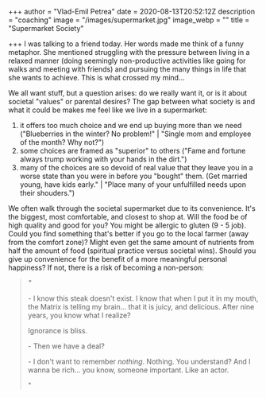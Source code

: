 +++
author = "Vlad-Emil Petrea"
date = 2020-08-13T20:52:12Z
description = "coaching"
image = "/images/supermarket.jpg"
image_webp = ""
title = "Supermarket Society"

+++
I was talking to a friend today. Her words made me think of a funny metaphor. She mentioned struggling with the pressure between living in a  relaxed manner (doing seemingly non-productive activities like going for walks and meeting with friends) and pursuing the many things in life that she wants to achieve. This is what crossed my mind...

We all want stuff, but a question arises: do we really want it, or is it about societal "values" or parental desires? The gap between what society is and what it could be makes me feel like we live in a supermarket:

1. it offers too much choice and we end up buying more than we need ("Blueberries in the winter? No problem!" | "Single mom and employee of the month? Why not?")
2. some choices are framed as "superior" to others ("Fame and fortune always trump working with your hands in the dirt.")
3. many of the choices are so devoid of real value that they leave you in a worse state than you were in before you "bought" them. (Get married young, have kids early." | "Place many of your unfulfilled needs upon their shouders.")

We often walk through the societal supermarket due to its convenience. It's the biggest, most comfortable, and closest to shop at. Will the food be of high quality and good for you? You might be allergic to gluten (9 - 5 job). Could you find something that's better if you go to the local farmer (away from the comfort zone)? Might even get the same amount of nutrients from half the amount of  food (spiritual practice versus societal wins). Should you give up convenience for the benefit of a more meaningful personal happiness? If not, there is a risk of becoming a non-person:

> _"_
>
> \- I know this steak doesn't exist. I know that when I put it in my mouth, the Matrix is telling my brain... that it is juicy, and delicious. After nine years, you know what I realize?
>
> Ignorance is bliss.
>
> \- Then we have a deal?
>
> \- I don't want to remember _nothing_. Nothing. You understand? And I wanna be rich... you know, someone important. Like an actor.
>
> "
